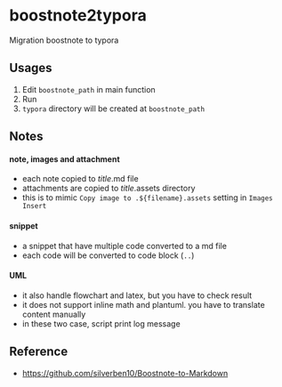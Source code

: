 # boostnote2typora

Migration boostnote to typora

## Usages

1. Edit `boostnote_path` in main function
2. Run
3. `typora` directory will be created at `boostnote_path`

## Notes

#### note, images and attachment

- each note copied to *title*.md file
- attachments are copied to *title*.assets directory
- this is to mimic `Copy image to .${filename}.assets` setting in `Images Insert`

#### snippet

- a snippet that have multiple code converted to a md file
- each code will be converted to code block (``` .. ```)

#### UML

- it also handle flowchart and latex, but you have to check result
- it does not support inline math and plantuml. you have to translate content manually
- in these two case, script print log message

## Reference

- https://github.com/silverben10/Boostnote-to-Markdown
